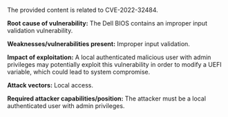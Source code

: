 The provided content is related to CVE-2022-32484.

**Root cause of vulnerability:**
The Dell BIOS contains an improper input validation vulnerability.

**Weaknesses/vulnerabilities present:**
Improper input validation.

**Impact of exploitation:**
A local authenticated malicious user with admin privileges may potentially exploit this vulnerability in order to modify a UEFI variable, which could lead to system compromise.

**Attack vectors:**
Local access.

**Required attacker capabilities/position:**
The attacker must be a local authenticated user with admin privileges.